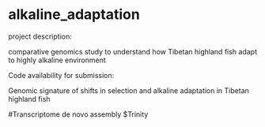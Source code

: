 # alkaline_adaptation

project description:

comparative genomics study to understand how Tibetan highland fish adapt to highly alkaline environment

Code availability for submission:

Genomic signature of shifts in selection and alkaline adaptation in Tibetan highland fish

#Transcriptome de novo assembly
$Trinity
